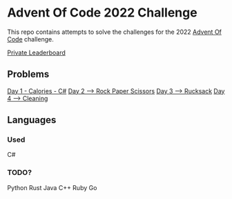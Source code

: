 # Advent Of Code 2022 Challenge

This repo contains attempts to solve the challenges for the 2022 [Advent Of Code](https://adventofcode.com/2022) challenge.

[Private Leaderboard](https://adventofcode.com/2022/leaderboard/private/view/2272611)

## Problems

[Day 1 - Calories - C#](day1/csharp)
[Day 2 --> Rock Paper Scissors](day2)
[Day 3 --> Rucksack](day3)
[Day 4 --> Cleaning](day4)

## Languages

### Used

C#

### TODO?

Python
Rust
Java
C++
Ruby
Go
